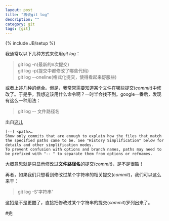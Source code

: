 ```yaml
---
layout: post
title: "再说git log"
description: ""
category: git
tags: [git]
---
```

{% include JB/setup %}

我通常以以下几种方式来使用*git log*：  

>git log -n(最新的n次提交)  
>git log -p(提交中都修改了哪些代码)  
>git log --oneline(格式化提交，使得看起来舒服些)  

或者上述几种的组合。但是，我常常需要知道某个文件在哪些提交(*commit*)中修改了。于是乎，我想这该用什么命令啊？一时半会找不到。google一番后，发现有这么一种用法：  

>git log -- 文件路径名  

出自[这儿][1]

[1]:https://www.kernel.org/pub/software/scm/git/docs/git-log.html  

	[--] <path>…
	Show only commits that are enough to explain how the files that match the specified paths came to be. See "History Simplification" below for details and other simplification modes.
	To prevent confusion with options and branch names, paths may need to be prefixed with "-- " to separate them from options or refnames.  

大概意思就是只显示修改过**文件路径名**的提交(*commit*)，是不是很酷！  

再者，如果我们只想看到修改过某个字符串的相关提交(*commit*)，我们可以这么来干：  

>git log -S'字符串'  

这招是不是更酷了，直接把修改过某个字符串的提交(*commit*)罗列出来了。  

#完